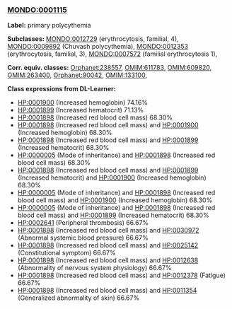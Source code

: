 
### [MONDO:0001115](http://purl.obolibrary.org/obo/MONDO_0001115)
**Label:** primary polycythemia

**Subclasses:** [MONDO:0012729](http://purl.obolibrary.org/obo/MONDO_0012729) (erythrocytosis, familial, 4), [MONDO:0009892](http://purl.obolibrary.org/obo/MONDO_0009892) (Chuvash polycythemia), [MONDO:0012353](http://purl.obolibrary.org/obo/MONDO_0012353) (erythrocytosis, familial, 3), [MONDO:0007572](http://purl.obolibrary.org/obo/MONDO_0007572) (familial erythrocytosis 1), 

**Corr. equiv. classes:** [Orphanet:238557](http://www.orpha.net/ORDO/Orphanet_238557), [OMIM:611783](http://purl.obolibrary.org/obo/OMIM_611783), [OMIM:609820](http://purl.obolibrary.org/obo/OMIM_609820), [OMIM:263400](http://purl.obolibrary.org/obo/OMIM_263400), [Orphanet:90042](http://www.orpha.net/ORDO/Orphanet_90042), [OMIM:133100](http://purl.obolibrary.org/obo/OMIM_133100), 

**Class expressions from DL-Learner:**

- [HP:0001900](http://purl.obolibrary.org/obo/HP_0001900) (Increased hemoglobin) 74.16%
- [HP:0001899](http://purl.obolibrary.org/obo/HP_0001899) (Increased hematocrit) 71.13%
- [HP:0001898](http://purl.obolibrary.org/obo/HP_0001898) (Increased red blood cell mass) 68.30%
- [HP:0001898](http://purl.obolibrary.org/obo/HP_0001898) (Increased red blood cell mass) and [HP:0001900](http://purl.obolibrary.org/obo/HP_0001900) (Increased hemoglobin) 68.30%
- [HP:0001898](http://purl.obolibrary.org/obo/HP_0001898) (Increased red blood cell mass) and [HP:0001899](http://purl.obolibrary.org/obo/HP_0001899) (Increased hematocrit) 68.30%
- [HP:0000005](http://purl.obolibrary.org/obo/HP_0000005) (Mode of inheritance) and [HP:0001898](http://purl.obolibrary.org/obo/HP_0001898) (Increased red blood cell mass) 68.30%
- [HP:0001898](http://purl.obolibrary.org/obo/HP_0001898) (Increased red blood cell mass) and [HP:0001899](http://purl.obolibrary.org/obo/HP_0001899) (Increased hematocrit) and [HP:0001900](http://purl.obolibrary.org/obo/HP_0001900) (Increased hemoglobin) 68.30%
- [HP:0000005](http://purl.obolibrary.org/obo/HP_0000005) (Mode of inheritance) and [HP:0001898](http://purl.obolibrary.org/obo/HP_0001898) (Increased red blood cell mass) and [HP:0001900](http://purl.obolibrary.org/obo/HP_0001900) (Increased hemoglobin) 68.30%
- [HP:0000005](http://purl.obolibrary.org/obo/HP_0000005) (Mode of inheritance) and [HP:0001898](http://purl.obolibrary.org/obo/HP_0001898) (Increased red blood cell mass) and [HP:0001899](http://purl.obolibrary.org/obo/HP_0001899) (Increased hematocrit) 68.30%
- [HP:0002641](http://purl.obolibrary.org/obo/HP_0002641) (Peripheral thrombosis) 66.67%
- [HP:0001898](http://purl.obolibrary.org/obo/HP_0001898) (Increased red blood cell mass) and [HP:0030972](http://purl.obolibrary.org/obo/HP_0030972) (Abnormal systemic blood pressure) 66.67%
- [HP:0001898](http://purl.obolibrary.org/obo/HP_0001898) (Increased red blood cell mass) and [HP:0025142](http://purl.obolibrary.org/obo/HP_0025142) (Constitutional symptom) 66.67%
- [HP:0001898](http://purl.obolibrary.org/obo/HP_0001898) (Increased red blood cell mass) and [HP:0012638](http://purl.obolibrary.org/obo/HP_0012638) (Abnormality of nervous system physiology) 66.67%
- [HP:0001898](http://purl.obolibrary.org/obo/HP_0001898) (Increased red blood cell mass) and [HP:0012378](http://purl.obolibrary.org/obo/HP_0012378) (Fatigue) 66.67%
- [HP:0001898](http://purl.obolibrary.org/obo/HP_0001898) (Increased red blood cell mass) and [HP:0011354](http://purl.obolibrary.org/obo/HP_0011354) (Generalized abnormality of skin) 66.67%


